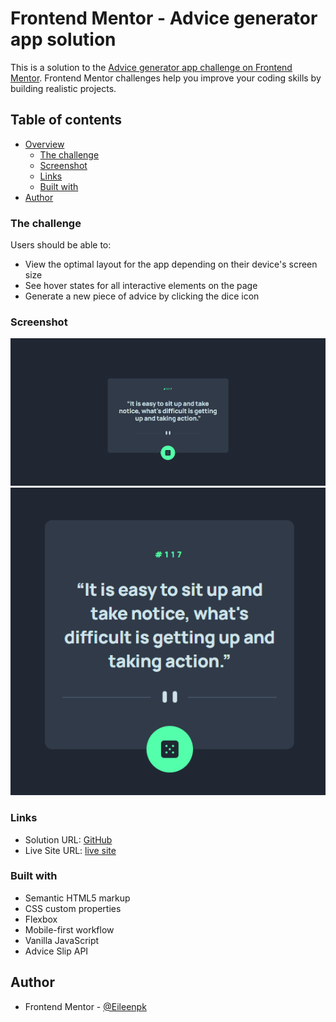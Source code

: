 # Frontend Mentor - Advice generator app solution

This is a solution to the [Advice generator app challenge on Frontend Mentor](https://www.frontendmentor.io/challenges/advice-generator-app-QdUG-13db). Frontend Mentor challenges help you improve your coding skills by building realistic projects.

## Table of contents

- [Overview](#overview)
  - [The challenge](#the-challenge)
  - [Screenshot](#screenshot)
  - [Links](#links)
  - [Built with](#built-with)
- [Author](#author)


### The challenge

Users should be able to:

- View the optimal layout for the app depending on their device's screen size
- See hover states for all interactive elements on the page
- Generate a new piece of advice by clicking the dice icon

### Screenshot

![screen shot of full screen webpage](https://github.com/Eileenpk/advice-generator-app/blob/main/images/Screenshot-full-website.png)
![screen shot of mobile webpage](https://github.com/Eileenpk/advice-generator-app/blob/main/images/Screenshot-mobile.png)
### Links

- Solution URL: [GitHub](https://github.com/Eileenpk/advice-generator-app)
- Live Site URL: [live site]( https://eileenpk.github.io/advice-generator-app/)

### Built with

- Semantic HTML5 markup
- CSS custom properties
- Flexbox
- Mobile-first workflow
- Vanilla JavaScript
- Advice Slip API

## Author

- Frontend Mentor - [@Eileenpk](https://www.frontendmentor.io/profile/Eileenpk)
